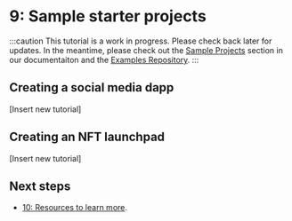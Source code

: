 # 9: Sample starter projects
:::caution
This tutorial is a work in progress. Please check back later for updates.
In the meantime, please check out the [Sample Projects](docs/current/samples/overview)
section in our documentaiton and the [Examples Repository](https://github.com/dfinity/examples/tree/master).
:::

## Creating a social media dapp 

[Insert new tutorial]

## Creating an NFT launchpad

[Insert new tutorial]

## Next steps

- [10: Resources to learn more](10-resources.md).